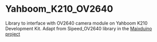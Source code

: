 # Yahboom_K210_OV2640

Library to interface with OV2640 camera module on Yahboom K210 Development Kit. Adapt from Sipeed_OV2640 library in the [Maixduino project](https://github.com/sipeed/Maixduino/tree/master/libraries/Sipeed_OV2640)